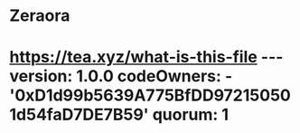 # Zeraora
# https://tea.xyz/what-is-this-file --- version: 1.0.0 codeOwners:   - '0xD1d99b5639A775BfDD972150501d54faD7DE7B59' quorum: 1
